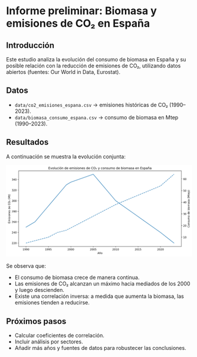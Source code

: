 # Informe preliminar: Biomasa y emisiones de CO₂ en España

## Introducción
Este estudio analiza la evolución del consumo de biomasa en España y su posible relación con la reducción de emisiones de CO₂, utilizando datos abiertos (fuentes: Our World in Data, Eurostat).

## Datos
- `data/co2_emisiones_espana.csv` → emisiones históricas de CO₂ (1990–2023).
- `data/biomasa_consumo_espana.csv` → consumo de biomasa en Mtep (1990–2023).

## Resultados
A continuación se muestra la evolución conjunta:

![Evolución de emisiones y biomasa](report_fig_01.png)

Se observa que:
- El consumo de biomasa crece de manera continua.
- Las emisiones de CO₂ alcanzan un máximo hacia mediados de los 2000 y luego descienden.
- Existe una correlación inversa: a medida que aumenta la biomasa, las emisiones tienden a reducirse.

## Próximos pasos
- Calcular coeficientes de correlación.
- Incluir análisis por sectores.
- Añadir más años y fuentes de datos para robustecer las conclusiones.
